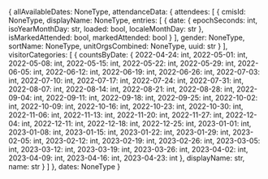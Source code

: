{
  allAvailableDates: NoneType,
  attendanceData: {
    attendees: [
      {
        cmisId: NoneType,
        displayName: NoneType,
        entries: [
          {
            date: {
              epochSeconds: int,
              isoYearMonthDay: str,
              loaded: bool,
              localeMonthDay: str
            },
            isMarkedAttended: bool,
            markedAttended: bool
          }
        ],
        gender: NoneType,
        sortName: NoneType,
        unitOrgsCombined: NoneType,
        uuid: str
      }
    ],
    visitorCategories: [
      {
        countsByDate: {
          2022-04-24: int,
          2022-05-01: int,
          2022-05-08: int,
          2022-05-15: int,
          2022-05-22: int,
          2022-05-29: int,
          2022-06-05: int,
          2022-06-12: int,
          2022-06-19: int,
          2022-06-26: int,
          2022-07-03: int,
          2022-07-10: int,
          2022-07-17: int,
          2022-07-24: int,
          2022-07-31: int,
          2022-08-07: int,
          2022-08-14: int,
          2022-08-21: int,
          2022-08-28: int,
          2022-09-04: int,
          2022-09-11: int,
          2022-09-18: int,
          2022-09-25: int,
          2022-10-02: int,
          2022-10-09: int,
          2022-10-16: int,
          2022-10-23: int,
          2022-10-30: int,
          2022-11-06: int,
          2022-11-13: int,
          2022-11-20: int,
          2022-11-27: int,
          2022-12-04: int,
          2022-12-11: int,
          2022-12-18: int,
          2022-12-25: int,
          2023-01-01: int,
          2023-01-08: int,
          2023-01-15: int,
          2023-01-22: int,
          2023-01-29: int,
          2023-02-05: int,
          2023-02-12: int,
          2023-02-19: int,
          2023-02-26: int,
          2023-03-05: int,
          2023-03-12: int,
          2023-03-19: int,
          2023-03-26: int,
          2023-04-02: int,
          2023-04-09: int,
          2023-04-16: int,
          2023-04-23: int
        },
        displayName: str,
        name: str
      }
    ]
  },
  dates: NoneType
}